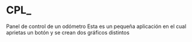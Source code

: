 # CPL_
Panel de control de un odómetro
Esta es un pequeña aplicación en el cual aprietas un botón y se crean dos gráficos distintos
